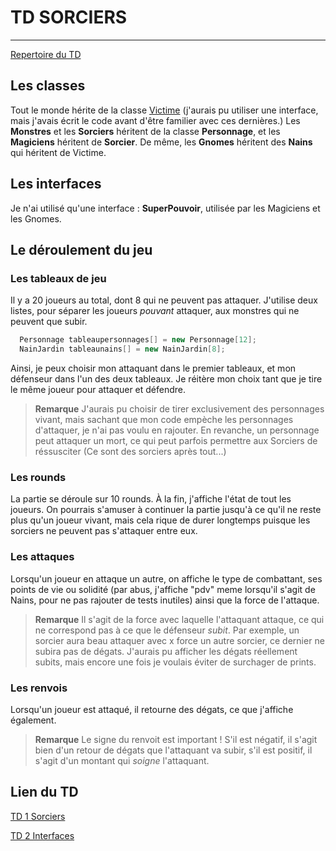 # TD SORCIERS
--------
[Repertoire du TD](./TD-Sorcier)

## Les classes

  Tout le monde hérite de la classe [Victime](./TD-Sorcier/src/com/Company/Victime.java) (j'aurais pu utiliser une interface, mais j'avais écrit le code avant d'être familier avec ces dernières.) 
  Les **Monstres** et les **Sorciers** héritent de la classe **Personnage**, et les **Magiciens** héritent de **Sorcier**.
  De même, les **Gnomes** héritent des **Nains** qui héritent de Victime. 
  
## Les interfaces 

  Je n'ai utilisé qu'une interface : **SuperPouvoir**, utilisée par les Magiciens et les Gnomes. 
  
## Le déroulement du jeu
  ### Les tableaux de jeu 
  Il y a 20 joueurs au total, dont 8 qui ne peuvent pas attaquer.
  J'utilise deux listes, pour séparer les joueurs *pouvant* attaquer, aux monstres qui ne peuvent que subir. 
``` java 
  Personnage tableaupersonnages[] = new Personnage[12];
  NainJardin tableaunains[] = new NainJardin[8];
```
        
   Ainsi, je peux choisir mon attaquant dans le premier tableaux, et mon défenseur dans l'un des deux tableaux. Je réitère mon choix tant que je tire le même joueur pour attaquer et défendre. 
  > **Remarque** J'aurais pu choisir de tirer exclusivement des personnages vivant, mais sachant que mon code empèche les personnages d'attaquer, je n'ai pas voulu en rajouter. En revanche, un personnage peut attaquer un mort, ce qui peut parfois permettre aux Sorciers de réssusciter (Ce sont des sorciers après tout...)
  
  ### Les rounds
  
  La partie se déroule sur 10 rounds. À la fin, j'affiche l'état de tout les joueurs. On pourrais s'amuser à continuer la partie jusqu'à ce qu'il ne reste plus qu'un joueur vivant, mais cela rique de durer longtemps puisque les sorciers ne peuvent pas s'attaquer entre eux. 
  
  ### Les attaques 
  
  Lorsqu'un joueur en attaque un autre, on affiche le type de combattant, ses points de vie ou solidité (par abus, j'affiche "pdv" meme lorsqu'il s'agit de Nains, pour ne pas rajouter de tests inutiles) ainsi que la force de l'attaque. 
  
  > **Remarque** Il s'agit de la force avec laquelle l'attaquant attaque, ce qui ne correspond pas à ce que le défenseur *subit*. Par exemple, un sorcier aura beau attaquer avec x force un autre sorcier, ce dernier ne subira pas de dégats. J'aurais pu afficher les dégats réellement subits, mais encore une fois je voulais éviter de surchager de prints.
  
  ### Les renvois 
  
  Lorsqu'un joueur est attaqué, il retourne des dégats, ce que j'affiche également.
  
  > **Remarque** Le signe du renvoit est important ! S'il est négatif, il s'agit bien d'un retour de dégats que l'attaquant va subir, s'il est positif, il s'agit d'un montant qui *soigne* l'attaquant. 
  
  
  ## Lien du TD 
  [TD 1 Sorciers](https://drive.google.com/file/d/19DYjv-I5QKMbT9QNpr5jO4oUujupvENE/view)
  
  [TD 2 Interfaces](https://drive.google.com/file/d/1XLclk9rF1S741GMempHZvftVMW3_tfVN/view)
